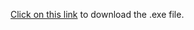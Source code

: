 [Click on this link](https://drive.google.com/file/d/1W7kVbS_IVavxQvcqOhKep5EBBcsbvUhU/view?usp=sharing) to download the .exe file.
